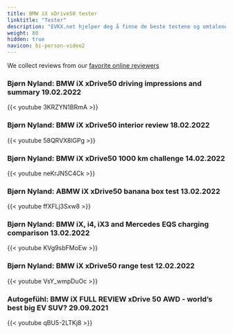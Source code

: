```yaml
---
title: BMW iX xDrive50 tester
linktitle: "Tester"
description: "EVKX.net hjelper deg å finne de beste testene og omtalene av denne modellen. "
weight: 80
hidden: true
navicon: bi-person-video2
---
```

We collect reviews from our [favorite online reviewers](/guides/evreviewers/)

### Bjørn Nyland: BMW iX xDrive50 driving impressions and summary 19.02.2022

{{< youtube 3KRZYN1BRmA >}}

### Bjørn Nyland: BMW iX xDrive50 interior review 18.02.2022

{{< youtube 58QRVX8lGPg >}}

### Bjørn Nyland: BMW iX xDrive50 1000 km challenge 14.02.2022

{{< youtube neKrJN5C4Ck >}}

### Bjørn Nyland: ABMW iX xDrive50 banana box test 13.02.2022

{{< youtube ffXFLj3Sxw8 >}}

### Bjørn Nyland: BMW iX, i4, iX3 and Mercedes EQS charging comparison 13.02.2022

{{< youtube KVg9sbFMoEw >}}

### Bjørn Nyland: BMW iX xDrive50 range test 12.02.2022

{{< youtube VsY_wmpDuOc >}}

### Autogefühl: BMW iX FULL REVIEW xDrive 50 AWD - world’s best big EV SUV? 29.09.2021

{{< youtube qBU5-2LTKj8 >}}

